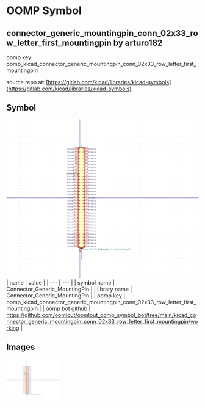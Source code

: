 # OOMP Symbol  
## connector_generic_mountingpin_conn_02x33_row_letter_first_mountingpin  by arturo182  
  
oomp key: oomp_kicad_connector_generic_mountingpin_conn_02x33_row_letter_first_mountingpin  
  
source repo at: [https://gitlab.com/kicad/libraries/kicad-symbols](https://gitlab.com/kicad/libraries/kicad-symbols)  
## Symbol  
  
[![working.png](working_600.png)](working.png)  
| name | value | 
| --- | --- | 
| symbol name | Connector_Generic_MountingPin | 
| library name | Connector_Generic_MountingPin | 
| oomp key | oomp_kicad_connector_generic_mountingpin_conn_02x33_row_letter_first_mountingpin | 
| oomp bot github | https://github.com/oomlout/oomlout_oomp_symbol_bot/tree/main/kicad_connector_generic_mountingpin_conn_02x33_row_letter_first_mountingpin/working | 
## Images  
  
[![working.png](working_140.png)](working.png)  
